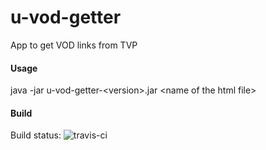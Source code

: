 # u-vod-getter
App to get VOD links from TVP

#### Usage
java -jar u-vod-getter-\<version\>.jar \<name of the html file\>


#### Build
Build status: ![travis-ci](https://travis-ci.org/Bajek/u-vod-getter.svg?branch=master)
